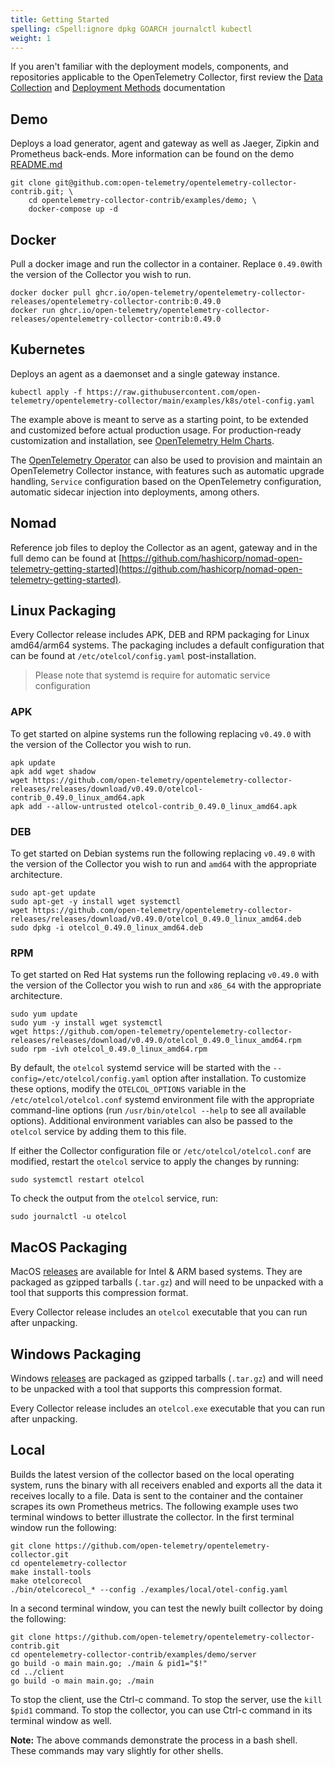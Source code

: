 ```yaml
---
title: Getting Started
spelling: cSpell:ignore dpkg GOARCH journalctl kubectl
weight: 1
---
```


If you aren't familiar with the deployment models, components, and repositories
applicable to the OpenTelemetry Collector, first review the [Data Collection](../../concepts/data-collection)
and [Deployment Methods](./deployment_methods) documentation

## Demo

Deploys a load generator, agent and gateway as well as Jaeger, Zipkin and
Prometheus back-ends. More information can be found on the demo
[README.md](https://github.com/open-telemetry/opentelemetry-collector-contrib/tree/main/examples/demo)

```console
git clone git@github.com:open-telemetry/opentelemetry-collector-contrib.git; \
    cd opentelemetry-collector-contrib/examples/demo; \
    docker-compose up -d
```

## Docker

Pull a docker image and run the collector in a container. Replace `0.49.0`with the version of the Collector you wish to run.

```console
docker docker pull ghcr.io/open-telemetry/opentelemetry-collector-releases/opentelemetry-collector-contrib:0.49.0
docker run ghcr.io/open-telemetry/opentelemetry-collector-releases/opentelemetry-collector-contrib:0.49.0
```

## Kubernetes

Deploys an agent as a daemonset and a single gateway instance.

```console
kubectl apply -f https://raw.githubusercontent.com/open-telemetry/opentelemetry-collector/main/examples/k8s/otel-config.yaml
```

The example above is meant to serve as a starting point, to be extended and
customized before actual production usage. For production-ready customization and installation, see [OpenTelemetry Helm Charts](https://github.com/open-telemetry/opentelemetry-helm-charts).

The [OpenTelemetry
Operator](https://github.com/open-telemetry/opentelemetry-operator) can also be
used to provision and maintain an OpenTelemetry Collector instance, with
features such as automatic upgrade handling, `Service` configuration based on
the OpenTelemetry configuration, automatic sidecar injection into deployments,
among others.

## Nomad

Reference job files to deploy the Collector as an agent, gateway and in the
full demo can be found at
[https://github.com/hashicorp/nomad-open-telemetry-getting-started](https://github.com/hashicorp/nomad-open-telemetry-getting-started).

## Linux Packaging

Every Collector release includes APK, DEB and RPM packaging for Linux amd64/arm64
systems. The packaging includes a default configuration that can be found at
`/etc/otelcol/config.yaml` post-installation.

> Please note that systemd is require for automatic service configuration

### APK

To get started on alpine systems run the following replacing `v0.49.0` with the
version of the Collector you wish to run.

```console
apk update
apk add wget shadow
wget https://github.com/open-telemetry/opentelemetry-collector-releases/releases/download/v0.49.0/otelcol-contrib_0.49.0_linux_amd64.apk
apk add --allow-untrusted otelcol-contrib_0.49.0_linux_amd64.apk
```

### DEB

To get started on Debian systems run the following replacing `v0.49.0` with the
version of the Collector you wish to run and `amd64` with the appropriate
architecture.

```console
sudo apt-get update
sudo apt-get -y install wget systemctl
wget https://github.com/open-telemetry/opentelemetry-collector-releases/releases/download/v0.49.0/otelcol_0.49.0_linux_amd64.deb
sudo dpkg -i otelcol_0.49.0_linux_amd64.deb
```

### RPM

To get started on Red Hat systems run the following replacing `v0.49.0` with the
version of the Collector you wish to run and `x86_64` with the appropriate
architecture.

```console
sudo yum update
sudo yum -y install wget systemctl
wget https://github.com/open-telemetry/opentelemetry-collector-releases/releases/download/v0.49.0/otelcol_0.49.0_linux_amd64.rpm
sudo rpm -ivh otelcol_0.49.0_linux_amd64.rpm
```

By default, the `otelcol` systemd service will be started with the
`--config=/etc/otelcol/config.yaml` option after installation.  To
customize these options, modify the `OTELCOL_OPTIONS` variable in the
`/etc/otelcol/otelcol.conf` systemd environment file with the
appropriate command-line options (run `/usr/bin/otelcol --help` to see all
available options).  Additional environment variables can also be passed to the
`otelcol` service by adding them to this file.

If either the Collector configuration file or
`/etc/otelcol/otelcol.conf` are modified, restart the
`otelcol` service to apply the changes by running:

```console
sudo systemctl restart otelcol
```

To check the output from the `otelcol` service, run:

```console
sudo journalctl -u otelcol
```

## MacOS Packaging

MacOS [releases](https://github.com/open-telemetry/opentelemetry-collector-releases/releases) are available for Intel & ARM based systems.
They are packaged as gzipped tarballs (`.tar.gz`) and will need to be unpacked with a tool that supports this compression format.

Every Collector release includes an `otelcol` executable that you can run after unpacking.

## Windows Packaging

Windows [releases](https://github.com/open-telemetry/opentelemetry-collector-releases/releases) are packaged as gzipped tarballs (`.tar.gz`) and will need to be unpacked with a tool that supports this compression format.

Every Collector release includes an `otelcol.exe` executable that you can run after unpacking.

## Local

Builds the latest version of the collector based on the local operating system,
runs the binary with all receivers enabled and exports all the data it receives
locally to a file. Data is sent to the container and the container scrapes its own
Prometheus metrics. The following example uses two terminal windows to better illustrate
the collector.   In the first terminal window run the following:

```console
git clone https://github.com/open-telemetry/opentelemetry-collector.git
cd opentelemetry-collector
make install-tools
make otelcorecol
./bin/otelcorecol_* --config ./examples/local/otel-config.yaml
```

In a second terminal window, you can test the newly built collector
by doing the following:

```console
git clone https://github.com/open-telemetry/opentelemetry-collector-contrib.git
cd opentelemetry-collector-contrib/examples/demo/server
go build -o main main.go; ./main & pid1="$!"
cd ../client
go build -o main main.go; ./main
```

To stop the client, use the Ctrl-c command.  To stop the server, use the `kill $pid1` command.
To stop the collector, you can use Ctrl-c command in its terminal window as well.

 **Note:**  The above commands demonstrate the process in a bash shell. These commands may vary slightly
 for other shells.
